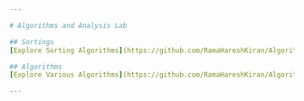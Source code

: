 ```yaml
---

# Algorithms and Analysis Lab

## Sortings
[Explore Sorting Algorithms](https://github.com/RamaHareshKiran/Algorithms-and-Analysis-Lab/tree/Sorting)

## Algorithms
[Explore Various Algorithms](https://github.com/RamaHareshKiran/Algorithms-and-Analysis-Lab/tree/Algorithms)

---
```

